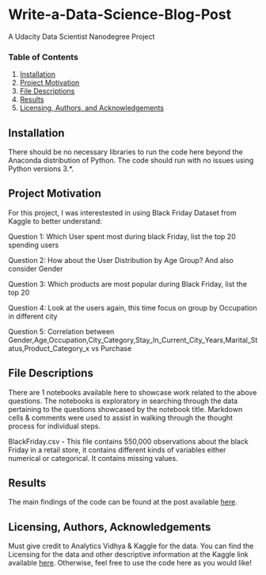 # Write-a-Data-Science-Blog-Post
A Udacity Data Scientist Nanodegree Project

### Table of Contents

1. [Installation](#installation)
2. [Project Motivation](#motivation)
3. [File Descriptions](#files)
4. [Results](#results)
5. [Licensing, Authors, and Acknowledgements](#licensing)

## Installation <a name="installation"></a>

There should be no necessary libraries to run the code here beyond the Anaconda distribution of Python.  The code should run with no issues using Python versions 3.*.

## Project Motivation<a name="motivation"></a>

For this project, I was interestested in using Black Friday Dataset from Kaggle to better understand:

Question 1: Which User spent most during black Friday, list the top 20 spending users

Question 2: How about the User Distribution by Age Group? And also consider Gender

Question 3: Which products are most popular during Black Friday, list the top 20

Question 4: Look at the users again, this time focus on group by Occupation in different city

Question 5: Correlation between Gender,Age,Occupation,City_Category,Stay_In_Current_City_Years,Marital_Status,Product_Category_x vs Purchase

## File Descriptions <a name="files"></a>

There are 1 notebooks available here to showcase work related to the above questions. The notebooks is exploratory in searching through the data pertaining to the questions showcased by the notebook title. Markdown cells & comments were used to assist in walking through the thought process for individual steps.

BlackFriday.csv       - This file contains 550,000 observations about the black Friday in a retail store, it contains different kinds of variables either numerical or categorical. It contains missing values.

## Results<a name="results"></a>

The main findings of the code can be found at the post available [here](https://medium.com/@lin.jiadan.1029/data-exploration-on-black-friday-dataset-from-kaggle-ea3f4b7a6798).

## Licensing, Authors, Acknowledgements<a name="licensing"></a>

Must give credit to Analytics Vidhya & Kaggle for the data. You can find the Licensing for the data and other descriptive information at the Kaggle link available [here](https://www.kaggle.com/mehdidag/black-friday). Otherwise, feel free to use the code here as you would like! 
